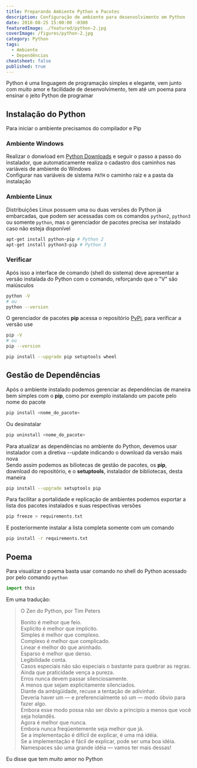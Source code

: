 ```yaml
---
title: Preparando Ambiente Python e Pacotes
description: Configuração de ambiente para desenvolvimento em Python
date: 2018-08-25 15:00:00 -0300
featuredImage: ./featured/python-2.jpg
coverImage: /figures/python-2.jpg
category: Python
tags:
  - Ambiente
  - Dependências
cheatsheet: false
published: true
---
```


Python é uma linguagem de programação simples e elegante, vem junto com muito amor e facilidade de desenvolvimento, tem até um poema para ensinar o jeito Python de programar

## Instalação do Python

Para iniciar o ambiente precisamos do compilador e Pip

### Ambiente Windows

Realizar o donwload em [Python Downloads](https://www.python.org/downloads/) e seguir o passo a passo do instalador, que automaticamente realiza o cadastro dos caminhos nas variáveis de ambiente do Windows  
Configurar nas variáveis de sistema `PATH` o caminho raiz e a pasta da instalação

### Ambiente Linux

Distribuições Linux possuem uma ou duas versões do Python já embarcadas, que podem ser acessadas com os comandos `python2`, `python3` ou somente `python`, mas o gerenciador de pacotes precisa ser instalado caso não esteja disponível

```bash
apt-get install python-pip # Python 2
apt-get install python3-pip # Python 3
```

### Verificar

Após isso a interface de comando (shell do sistema) deve apresentar a versão instalada do Python com o comando, reforçando que o "V" são maiúsculos

```bash
python -V
# ou
python --version
```

O gerenciador de pacotes **pip** acessa o repositório [PyPi](https://pypi.org/), para verificar a versão use

```bash
pip -V
# ou
pip --version
```

```bash
pip install --upgrade pip setuptools wheel
```

## Gestão de Dependências

Após o ambiente instalado podemos gerenciar as dependências de maneira bem simples com o **pip**, como por exemplo instalando um pacote pelo nome do pacote

```bash
pip install <nome_do_pacote>
```

Ou desinstalar

```bash
pip uninstall <nome_do_pacote>
```

Para atualizar as dependências no ambiente do Python, devemos usar instalador com a diretiva --update indicando o download da versão mais nova  
Sendo assim podemos as biliotecas de gestão de pacotes, os **pip**, download do repositório, e o **setuptools**, instalador de bibliotecas, desta maneira

```bash
pip install --upgrade setuptools pip
```

Para facilitar a portalidade e replicação de ambientes podemos exportar a lista dos pacotes instalados e suas respectivas versões

```bash
pip freeze > requirements.txt
```

E posteriormente instalar a lista completa somente com um comando

```bash
pip install -r requirements.txt
```

## Poema

Para visualizar o poema basta usar comando no shell do Python acessado por pelo comando `python`

```python
import this
```

Em uma tradução:

> O Zen do Python, por Tim Peters
>
> Bonito é melhor que feio.  
> Explícito é melhor que implícito.  
> Simples é melhor que complexo.  
> Complexo é melhor que complicado.  
> Linear é melhor do que aninhado.  
> Esparso é melhor que denso.  
> Legibilidade conta.  
> Casos especiais não são especiais o bastante para quebrar as regras.  
> Ainda que praticidade vença a pureza.  
> Erros nunca devem passar silenciosamente.  
> A menos que sejam explicitamente silenciados.  
> Diante da ambigüidade, recuse a tentação de adivinhar.  
> Deveria haver um — e preferencialmente só um — modo óbvio para fazer algo.  
> Embora esse modo possa não ser óbvio a princípio a menos que você seja holandês.  
> Agora é melhor que nunca.  
> Embora nunca freqüentemente seja melhor que já.  
> Se a implementação é difícil de explicar, é uma má idéia.  
> Se a implementação é fácil de explicar, pode ser uma boa idéia.  
> Namespaces são uma grande idéia — vamos ter mais dessas!

Eu disse que tem muito amor no Python
